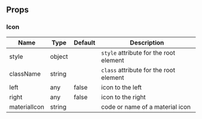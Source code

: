 ## Props ##

### Icon ###

Name           | Type   | Default | Description
---------------|--------|---------|-------------
style          | object |         | `style` attribute for the root element
className      | string |         | `class` attribute for the root element
left           | any    | false   | icon to the left
right          | any    | false   | icon to the right
materialIcon   | string |         | code or name of a material icon
